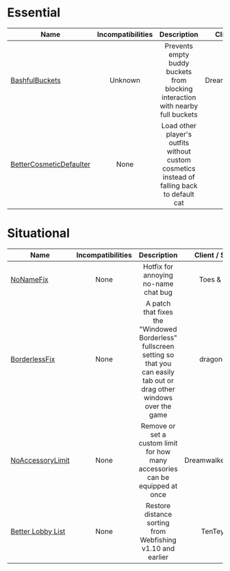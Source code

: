 # Essential
| Name | Incompatibilities | Description | Client / Server | Notes |
| --- | :---: | :---: | :---: | :---: |
| [BashfulBuckets](https://thunderstore.io/c/webfishing/p/DreamwalkerSisyphe/BashfulBuckets/) | Unknown | Prevents empty buddy buckets from blocking interaction with nearby full buckets | DreamwalkerSisyphe | Client | N/A |
| [BetterCosmeticDefaulter](https://thunderstore.io/c/webfishing/p/nineball/BetterCosmeticDefaulter/) | None | Load other player's outfits without custom cosmetics instead of falling back to default cat | nineball | Client | N/A |

# Situational
| Name | Incompatibilities | Description | Client / Server | Notes |
| --- | :---: | :---: | :---: | :---: |
| [NoNameFix](https://thunderstore.io/c/webfishing/p/toes/NoNameFix/) | None | Hotfix for annoying no-name chat bug | Toes & Balls | Client | N/A |
| [BorderlessFix](https://thunderstore.io/c/webfishing/p/dragonostic/BorderlessFix/) | None | A patch that fixes the "Windowed Borderless" fullscreen setting so that you can easily tab out or drag other windows over the game | dragonostic | Client | N/A |
| [NoAccessoryLimit](https://thunderstore.io/c/webfishing/p/DreamwalkerSisyphe/NoAccessoryLimit/) | None | Remove or set a custom limit for how many accessories can be equipped at once | DreamwalkerSisyphe | Client | Should be safe for use on public servers. Changes replicate server-side but it's a Client mod |
| [Better Lobby List](https://thunderstore.io/c/webfishing/p/TenTeypek/Better_Lobby_List/) | None | Restore distance sorting from Webfishing v1.10 and earlier | TenTeypek | Client | Also adds additional sorts. See the mod page for more information |
